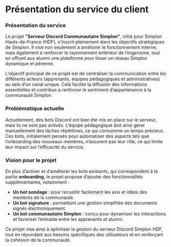# Présentation du service du client

### Présentation du service  

Le projet **"Serveur Discord Communautaire Simplon"**, initié pour Simplon Hauts-de-France (HDF), s’inscrit pleinement dans les objectifs stratégiques de Simplon. Il vise non seulement à améliorer le fonctionnement interne, mais également à renforcer le rayonnement extérieur de l’organisme, tout en offrant aux alumni une plateforme pour tisser un réseau Simplon dynamique et pérenne.  

L’objectif principal de ce projet est de centraliser la communication entre les différents acteurs (apprenants, équipes pédagogiques et administratives) au sein d’un canal unique. Cela facilite la diffusion des informations essentielles et contribue à renforcer le sentiment d’appartenance à la communauté Simplon.  

### Problématique actuelle  
Actuellement, des bots Discord ont bien été mis en place sur le serveur, mais ils ne sont pas activés. L’équipe pédagogique doit ainsi gérer manuellement des tâches répétitives, ce qui consomme un temps précieux. Ces bots, initialement pensés pour automatiser des aspects tels que l’onboarding des nouveaux membres, n’assurent pas leur rôle, ce qui limite leur impact sur l’efficacité du service.  

### Vision pour le projet  
En plus d’activer et d’améliorer les bots existants, qui correspondent à la partie **onboarding**, le projet propose d’ajouter des fonctionnalités supplémentaires, notamment :  
- **Un bot sondage** : pour recueillir facilement les avis et idées des membres de la communauté.  
- **Un bot signature** : permettant une gestion simplifiée des documents signés électroniquement.  
- **Un bot communautaire Simplon** : conçu pour dynamiser les interactions et favoriser l’entraide entre les apprenants et alumni.  

Ce projet vise ainsi à optimiser la gestion du serveur Discord Simplon HDF, tout en répondant aux besoins spécifiques des utilisateurs et en renforçant la cohésion de la communauté.  
